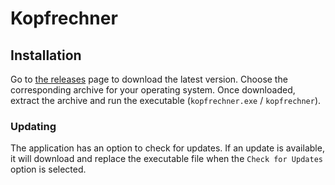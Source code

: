 # Kopfrechner

## Installation

Go to [the releases](https://github.com/Woife5/kopfrechner/releases/latest) page to download the latest version.
Choose the corresponding archive for your operating system.
Once downloaded, extract the archive and run the executable (`kopfrechner.exe` / `kopfrechner`).

### Updating

The application has an option to check for updates. If an update is available, it will download and replace the executable file when the `Check for Updates` option is selected.
